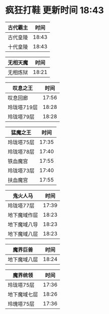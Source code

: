 # 疯狂打鞋 更新时间 18:43

| 古代霸主   | 时间    |
|--------|-------|
| 古代皇陵 | 18:43 |
| 十代皇陵 | 18:43 |

| 无相天魔   | 时间    |
|--------|-------|
| 无相炼狱 | 18:21 |

| 叹息之王   | 时间    |
|--------|-------|
| 叹息回廊 | 17:56 |
| 玲珑塔719层 | 18:28 |
| 玲珑塔79层 | 18:28 |

| 猛魔之王   | 时间    |
|--------|-------|
| 玲珑塔75层 | 17:35 |
| 玲珑塔78层 | 17:40 |
| 铁血魔宫 | 17:55 |
| 玲珑塔73层 | 17:40 |
| 扶血魔宫 | 17:55 |

| 鬼火人马   | 时间    |
|--------|-------|
| 玲珑塔77层 | 17:39 |
| 地下魔域作层 | 18:23 |
| 地下魔域八导 | 18:23 |
| 地下魔域八层 | 18:23 |

| 魔界巨兽   | 时间    |
|--------|-------|
| 地下魔域八层 | 18:24 |

| 魔界统领   | 时间    |
|--------|-------|
| 玲珑塔75层 | 17:36 |
| 地下魔域七层 | 18:26 |
| 玲瑰塔75层 | 17:36 |